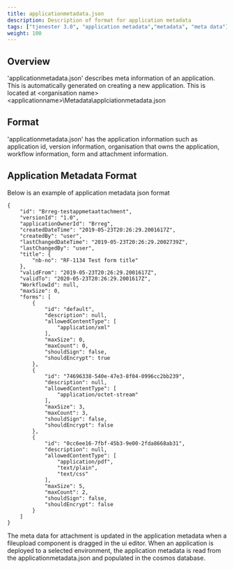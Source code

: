 ```yaml
---
title: applicationmetadata.json
description: Description of format for application metadata
tags: ["tjenester 3.0", "application metadata","metadata", "meta data"]
weight: 100
---
```


## Overview

'applicationmetadata.json' describes meta information of an application. This is automatically generated on creating a new application. This is located at <application developer>\<organisation name>\<applicationname>\Metadata\applciationmetadata.json

## Format

'applicationmetadata.json' has the application information such as  application id, version information, organisation that owns the application, workflow information, form and attachment information.

## Application Metadata Format

Below is an example of application metadata json format

```
{
	"id": "Brreg-testappmetaattachment",
	"versionId": "1.0",
	"applicationOwnerId": "Brreg",
	"createdDateTime": "2019-05-23T20:26:29.2001617Z",
	"createdBy": "user",
	"lastChangedDateTime": "2019-05-23T20:26:29.2002739Z",
	"lastChangedBy": "user",
	"title": {
		"nb-no": "RF-1134 Test form title"
	},
	"validFrom": "2019-05-23T20:26:29.2001617Z",
	"validTo": "2020-05-23T20:26:29.2001617Z",
	"WorkflowId": null,
	"maxSize": 0,
	"forms": [
		{
			"id": "default",
			"description": null,
			"allowedContentType": [
				"application/xml"
			],
			"maxSize": 0,
			"maxCount": 0,
			"shouldSign": false,
			"shouldEncrypt": true
		},
		{
			"id": "74696338-540e-47e3-8f04-0996cc2bb239",
			"description": null,
			"allowedContentType": [
				"application/octet-stream"
			],
			"maxSize": 3,
			"maxCount": 3,
			"shouldSign": false,
			"shouldEncrypt": false
		},
		{
			"id": "0cc6ee16-7fbf-45b3-9e00-2fda8668ab31",
			"description": null,
			"allowedContentType": [
				"application/pdf",
				"text/plain",
				"text/css"
			],
			"maxSize": 5,
			"maxCount": 2,
			"shouldSign": false,
			"shouldEncrypt": false
		}
	]
}
```

The meta data for attachment is updated in the application metadata when a fileupload component is dragged in the ui editor. When an application is deployed to a selected environment, the application metadata is read from the applicationmetadata.json and populated in the cosmos database.